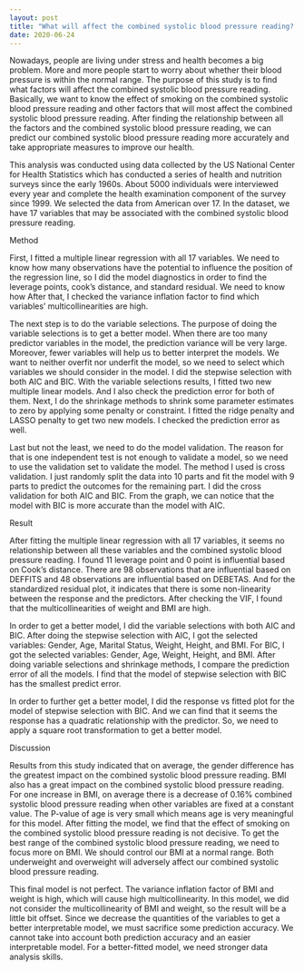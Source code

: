 ```yaml
---
layout: post
title: "What will affect the combined systolic blood pressure reading? A study of American over 17"
date: 2020-06-24
---
```


Nowadays, people are living under stress and health becomes a big problem. More
and more people start to worry about whether their blood pressure is within the
normal range. The purpose of this study is to find what factors will affect the
combined systolic blood pressure reading. Basically, we want to know the effect of
smoking on the combined systolic blood pressure reading and other factors that will
most affect the combined systolic blood pressure reading. After finding the
relationship between all the factors and the combined systolic blood pressure reading,
we can predict our combined systolic blood pressure reading more accurately and take
appropriate measures to improve our health.

This analysis was conducted using data collected by the US National Center for
Health Statistics which has conducted a series of health and nutrition surveys since
the early 1960s. About 5000 individuals were interviewed every year and complete
the health examination component of the survey since 1999. We selected the data
from American over 17. In the dataset, we have 17 variables that may be associated
with the combined systolic blood pressure reading.


Method

First, I fitted a multiple linear regression with all 17 variables. We need to know how
many observations have the potential to influence the position of the regression line,
so I did the model diagnostics in order to find the leverage points, cook’s distance,
and standard residual. We need to know how After that, I checked the variance
inflation factor to find which variables’ multicollinearities are high.

The next step is to do the variable selections. The purpose of doing the variable
selections is to get a better model. When there are too many predictor variables in the
model, the prediction variance will be very large. Moreover, fewer variables will help
us to better interpret the models. We want to neither overfit nor underfit the model, so
we need to select which variables we should consider in the model. I did the stepwise
selection with both AIC and BIC. With the variable selections results, I fitted two new
multiple linear models. And I also check the prediction error for both of them. Next, I
do the shrinkage methods to shrink some parameter estimates to zero by applying
some penalty or constraint. I fitted the ridge penalty and LASSO penalty to get two
new models. I checked the prediction error as well.

Last but not the least, we need to do the model validation. The reason for that is one
independent test is not enough to validate
a model, so we need to use the validation
set to validate the model. The method I
used is cross validation. I just randomly
split the data into 10 parts and fit the
model with 9 parts to predict the outcomes
for the remaining part. I did the cross
validation for both AIC and BIC. From the
graph, we can notice that the model with
BIC is more accurate than the model with
AIC.


Result

After fitting the multiple linear regression with all 17 variables, it seems no
relationship between all these variables
and the combined systolic blood pressure
reading. I found 11 leverage point and 0
point is influential based on Cook’s
distance. There are 98 observations that
are influential based on DEFFITS and 48
observations are influential based on
DEBETAS. And for the standardized
residual plot, it indicates that there is
some non-linearity between the response
and the predictors. After checking the VIF, I
found that the multicollinearities of weight
and BMI are high.

In order to get a better model, I did the variable selections with both AIC and BIC.
After doing the stepwise selection with AIC, I got the selected variables: Gender, Age,
Marital Status, Weight, Height, and BMI. For BIC, I got the selected variables:
Gender, Age, Weight, Height, and BMI. After doing variable selections and shrinkage
methods, I compare the prediction error of all the models. I find that the model of
stepwise selection with BIC has the smallest predict error.

In order to further get a better model, I
did the response vs fitted plot for the
model of stepwise selection with BIC.
And we can find that it seems the
response has a quadratic relationship
with the predictor. So, we need to apply
a square root transformation to get a
better model.


Discussion

Results from this study indicated that on average, the gender difference has the
greatest impact on the combined systolic blood pressure reading. BMI also has a great
impact on the combined systolic blood pressure reading. For one increase in BMI, on
average there is a decrease of 0.16% combined systolic blood pressure reading when
other variables are fixed at a constant value. The P-value of age is very small which
means age is very meaningful for this model. After fitting the model, we find that the
effect of smoking on the combined systolic blood pressure reading is not decisive. To
get the best range of the combined systolic blood pressure reading, we need to focus
more on BMI. We should control our BMI at a normal range. Both underweight and
overweight will adversely affect our combined systolic blood pressure reading.

This final model is not perfect. The variance inflation factor of BMI and weight is
high, which will cause high multicollinearity. In this model, we did not consider the
multicollinearity of BMI and weight, so the result will be a little bit offset. Since we
decrease the quantities of the variables to get a better interpretable model, we must
sacrifice some prediction accuracy. We cannot take into account both prediction
accuracy and an easier interpretable model. For a better-fitted model, we need
stronger data analysis skills.
